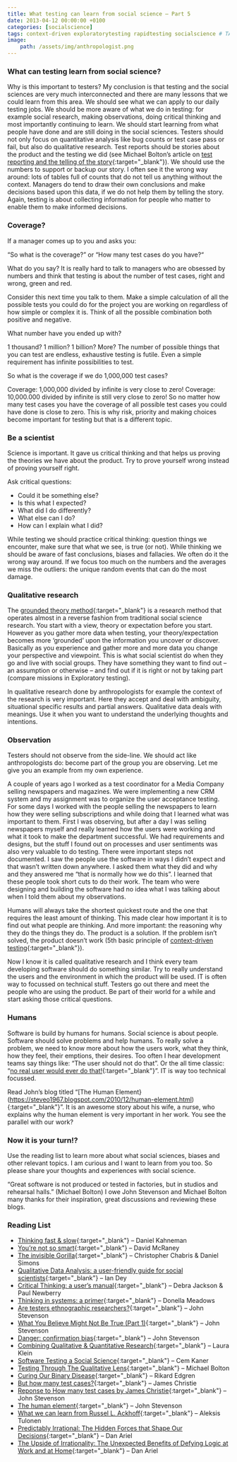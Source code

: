 ```yaml
---
title: What testing can learn from social science – Part 5
date: 2013-04-12 00:00:00 +0100
categories: [socialscience]
tags: context-driven exploratorytesting rapidtesting socialscience # TAG names should always be lowercase
image:
    path: /assets/img/anthropologist.png
---
```


### What can testing learn from social science?

Why is this important to testers? My conclusion is that testing and the social sciences are very much interconnected and there are many lessons that we could learn from this area. We should see what we can apply to our daily testing jobs. We should be more aware of what we do in testing: for example social research, making observations, doing critical thinking and most importantly continuing to learn. We should start learning from what people have done and are still doing in the social sciences. Testers should not only focus on quantitative analysis like bug counts or test case pass or fail, but also do qualitative research. Test reports should be stories about the product and the testing we did (see Michael Bolton’s article on [test reporting and the telling of the story](https://developsense.com/blog/2012/02/delivering-the-news-test-reporting-part-3){:target="_blank"}). We should use the numbers to support or backup our story. I often see it the wrong way around: lots of tables full of counts that do not tell us anything without the context. Managers do tend to draw their own conclusions and make decisions based upon this data, if we do not help them by telling the story. Again, testing is about collecting information for people who matter to enable them to make informed decisions.

### Coverage?
If a manager comes up to you and asks you:

“So what is the coverage?” or “How many test cases do you have?“

What do you say? It is really hard to talk to managers who are obsessed by numbers and think that testing is about the number of test cases, right and wrong, green and red.

Consider this next time you talk to them. Make a simple calculation of all the possible tests you could do for the project you are working on regardless of how simple or complex it is. Think of all the possible combination both positive and negative.

What number have you ended up with?

1 thousand?
1 million?
1 billion?
More?
The number of possible things that you can test are endless, exhaustive testing is futile. Even a simple requirement has infinite possibilities to test.

So what is the coverage if we do 1,000,000 test cases?

Coverage: 1,000,000 divided by infinite is very close to zero!
Coverage: 10,000.000 divided by infinite is still very close to zero!
So no matter how many test cases you have the coverage of all possible test cases you could have done is close to zero. This is why risk, priority and making choices become important for testing but that is a different topic.

### Be a scientist
Science is important. It gave us critical thinking and that helps us proving the theories we have about the product. Try to prove yourself wrong instead of proving yourself right.

Ask critical questions:
- Could it be something else?
- Is this what I expected?
- What did I do differently?
- What else can I do?
- How can I explain what I did?

While testing we should practice critical thinking: question things we encounter, make sure that what we see, is true (or not). While thinking we should be aware of fast conclusions, biases and fallacies. We often do it the wrong way around. If we focus too much on the numbers and the averages we miss the outliers: the unique random events that can do the most damage.

### Qualitative research
The [grounded theory method](https://en.wikipedia.org/wiki/Grounded_theory){:target="_blank"} is a research method that operates almost in a reverse fashion from traditional social science research. You start with a view, theory or expectation before you start. However as you gather more data when testing, your theory/expectation becomes more ‘grounded’ upon the information you uncover or discover. Basically as you experience and gather more and more data you change your perspective and viewpoint. This is what social scientist do when they go and live with social groups. They have something they want to find out – an assumption or otherwise – and find out if it is right or not by taking part (compare missions in Exploratory testing).

In qualitative research done by anthropologists for example the context of the research is very important. Here they accept and deal with ambiguity, situational specific results and partial answers. Qualitative data deals with meanings. Use it when you want to understand the underlying thoughts and intentions.

### Observation
Testers should not observe from the side-line. We should act like anthropologists do: become part of the group you are observing. Let me give you an example from my own experience.

A couple of years ago I worked as a test coordinator for a Media Company selling newspapers and magazines. We were implementing a new CRM system and my assignment was to organize the user acceptance testing. For some days I worked with the people selling the newspapers to learn how they were selling subscriptions and while doing that I learned what was important to them. First I was observing, but after a day I was selling newspapers myself and really learned how the users were working and what it took to make the department successful. We had requirements and designs, but the stuff I found out on processes and user sentiments was also very valuable to do testing. There were important steps not documented. I saw the people use the software in ways I didn’t expect and that wasn’t written down anywhere. I asked them what they did and why and they answered me “that is normally how we do this”. I learned that these people took short cuts to do their work. The team who were designing and building the software had no idea what I was talking about when I told them about my observations.

Humans will always take the shortest quickest route and the one that requires the least amount of thinking. This made clear how important it is to find out what people are thinking. And more important: the reasoning why they do the things they do. The product is a solution. If the problem isn’t solved, the product doesn’t work (5th basic principle of [context-driven testing](https://context-driven-testing.com/){:target="_blank"}).

Now I know it is called qualitative research and I think every team developing software should do something similar. Try to really understand the users and the environment in which the product will be used. IT is often way to focussed on technical stuff. Testers go out there and meet the people who are using the product. Be part of their world for a while and start asking those critical questions.

### Humans
Software is build by humans for humans. Social science is about people. Software should solve problems and help humans. To really solve a problem, we need to know more about how the users work, what they think, how they feel, their emptions, their desires. Too often I hear development teams say things like: “The user should not do that”. Or the all time classic: “[no real user would ever do that!](https://developsense.com/blog/2007/07/no-user-would-ever-do-that){:target="_blank"}”. IT is way too technical focussed.

Read John’s blog titled “[The Human Element}(https://steveo1967.blogspot.com/2010/12/human-element.html){:target="_blank"}”. It is an awesome story about his wife, a nurse, who explains why the human element is very important in her work. You see the parallel with our work?

### Now it is your turn!?
Use the reading list to learn more about what social sciences, biases and other relevant topics. I am curious and I want to learn from you too. So please share your thoughts and experiences with social science.

“Great software is not produced or tested in factories, but in studios
and rehearsal halls.” (Michael Bolton)
I owe John Stevenson and Michael Bolton many thanks for their inspiration, great discussions and reviewing these blogs.

### Reading List

- [Thinking fast & slow](https://www.amazon.com/Thinking-Fast-Slow-Daniel-Kahneman/dp/0374275637){:target="_blank"} – Daniel Kahneman
- [You’re not so smart](https://www.amazon.com/You-Are-Not-So-Smart/dp/1592407366){:target="_blank"} – David McRaney
- [The invisible Gorilla](https://www.amazon.com/Invisible-Gorilla-How-Intuitions-Deceive/dp/0307459667){:target="_blank"} – Christopher Chabris & Daniel Simons
- [Qualitative Data Analysis: a user-friendly guide for social scientists](https://www.amazon.com/Qualitative-Data-Analysis-Friendly-Scientists/dp/041505852X){:target="_blank"} – Ian Dey
- [Critical Thinking: a user’s manual](https://www.amazon.com/Critical-Thinking-Manual-Debra-Jackson/dp/0495814075){:target="_blank"} – Debra Jackson & Paul Newberry
- [Thinking in systems: a primer](https://www.amazon.com/Thinking-Systems-Donella-H-Meadows/dp/1603580557){:target="_blank"} – Donella Meadows
- [Are testers ethnographic researchers?](https://steveo1967.blogspot.com/2011/01/are-testers-ethnographic-researchers.html){:target="_blank"} – John Stevenson
- [What You Believe Might Not Be True (Part 1)](https://steveo1967.blogspot.com/2011/01/what-you-believe-might-not-be-true-part.html){:target="_blank"} – John Stevenson
- [Danger: confirmation bias](https://steveo1967.blogspot.com/2010/07/danger-confirmation-bias.html){:target="_blank"} – John Stevenson
- [Combining Qualitative & Quantitative Research](https://www.usersknow.com/blog/2013/02/combining-qualitative-quantitative.html){:target="_blank"} – Laura Klein
- [Software Testing a Social Science](https://www.kaner.com/pdfs/KanerSocialScienceSTEP.pdf){:target="_blank"} – Cem Kaner
- [Testing Through The Qualitative Lens](https://www.developsense.com/presentations/2012-04-STAREast-EvaluatingTestingTheQualitativeWay.pdf){:target="_blank"} – Michael Bolton
- [Curing Our Binary Disease](https://www.thetesteye.com/presentations/REdgren_CuringOurBinaryDisease.pdf){:target="_blank"} – Rikard Edgren
- [But how many test cases?](https://clarotesting.wordpress.com/2010/07/21/but-how-many-test-cases/){:target="_blank"} – James Christie
- [Reponse to How many test cases by James Christie](https://steveo1967.blogspot.com/2010/07/reponse-to-how-many-test-cases-by-james.html){:target="_blank"} – John Stevenson
- [The human element](https://steveo1967.blogspot.com/2010/12/human-element.html){:target="_blank"} – John Stevenson
- [What we can learn from Russel L. Ackhoff](https://flowoftesting.wordpress.com/2012/07/06/what-we-can-learn-from-russell-l-ackoff/){:target="_blank"} – Aleksis Tulonen
- [Predictably Irrational: The Hidden Forces that Shape Our Decisions](https://www.amazon.co.uk/Predictably-Irrational-Hidden-Forces-Decisions/dp/0007256531){:target="_blank"} – Dan Ariel
- [The Upside of Irrationality: The Unexpected Benefits of Defying Logic at Work and at Home](https://www.amazon.co.uk/The-Upside-Irrationality-Unexpected-Benefits/dp/0007354789/){:target="_blank"} – Dan Ariel


